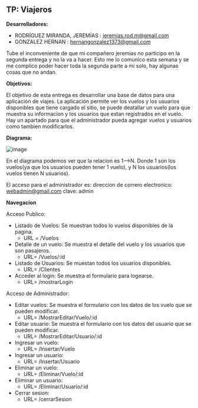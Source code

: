 ## TP: Viajeros


**Desarrolladores:**

   - RODRÍGUEZ MIRANDA, JEREMÍAS : jeremias.rod.m@gmail.com
   - GONZALEZ HERNAN : hernangonzalez1373@gmail.com

Tube el inconveniente de que mi compañero jeremias no participo en la segunda entrega y no la va a hacer. Esto me lo comunico esta semana y se me complico poder hacer toda la segunda parte a mi solo, hay algunas cosas que no andan.

**Objetivos:**

El objetivo de esta entrega es desarrollar una base de datos para una aplicación de viajes. La aplicación permite ver los vuelos y los usuarios disponibles que tiene cargado el sitio, se puede deatallar un vuelo para que muestra su informacion y los usuarios que estan registrados en el vuelo. Hay un apartado para que el administrador pueda agregar vuelos y usuarios como tambien modificarlos.


**Diagrama:**


![image](https://github.com/user-attachments/assets/05d15f17-24ac-4bd0-90c8-936a92d0eec1)



 

En el diagrama podemos ver que la relacion es 1-->N. Donde 1 son los vuelos(ya que los usuarios pueden tener 1 vuelo), y N los usuarios(los vuelos tienen N usuarios).


El acceso para el administrador es:
   direccion de correro electronico: webadmin@gmail.com
   clave: admin


**Navegacion**

Acceso Publico:

- Listado de Vuelos: Se muestran todos lo vuelos disponibles de la pagina.
     - URL = /Vuelos
- Detalle de un vuelo: Se muestra el detalle del vuelo y los usuarios que son pasajeros.
     - URL= /Vuelos/:id
- Listado de Usuarios: Se muestan todos los usuarios disponibles.
     - URL= /Clientes
- Acceder al login: Se muestra el formulario para logearse.
     - URL= /mostrarLogin
 
       
Acceso de Administrador:

- Editar vuelos: Se muestra el formulario con los datos de los vuelo que se pueden modificar.
     - URL= /MostrarEditar/Vuelo/:id
- Editar usuario: Se muestra el formulario con los datos del usuario que se pueden modificar.
     - URL= /MostrarEditar/Usuario/:id
- Ingresar un vuelo:
     - URL= /Insertar/Vuelo
- Ingresar un usuario:
     - URL= /Insertar/Usuario
- Eliminar un vuelo: 
     - URL= /Eliminar/Vuelo/:id
- Eliminar un usuario: 
     - URL= /Eliminar/Usuario/:id
- Cerrar sesion: 
     - URL= /cerrarSesion

